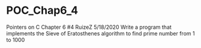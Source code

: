 # POC_Chap6_4
Pointers on C Chapter 6 #4
RuizeZ
5/18/2020
Write a program that implements the Sieve of Eratosthenes algorithm to find prime number from 1 to 1000
